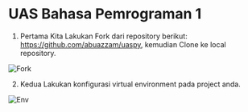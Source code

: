 # UAS Bahasa Pemrograman 1


1. Pertama Kita Lakukan Fork dari repository berikut: https://github.com/abuazzam/uaspy, kemudian Clone
ke local repository.

![Fork](https://user-images.githubusercontent.com/46512870/55852808-a1381d80-5b88-11e9-83f8-daceedc167f6.png)

2. Kedua Lakukan konfigurasi virtual environment pada project anda.

![Env](https://user-images.githubusercontent.com/46512870/55852858-ccbb0800-5b88-11e9-83b3-b40c7b92b93c.png)
